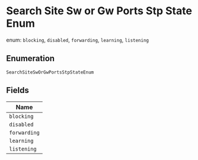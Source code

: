 
# Search Site Sw or Gw Ports Stp State Enum

enum: `blocking`, `disabled`, `forwarding`, `learning`, `listening`

## Enumeration

`SearchSiteSwOrGwPortsStpStateEnum`

## Fields

| Name |
|  --- |
| `blocking` |
| `disabled` |
| `forwarding` |
| `learning` |
| `listening` |

